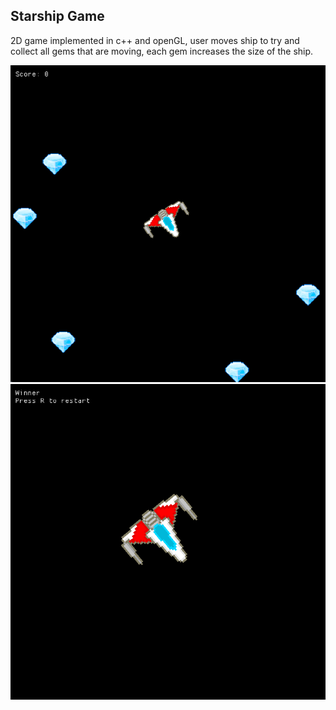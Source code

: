 ## Starship Game

2D game implemented in c++ and openGL, user moves ship to try and collect all gems that are moving, each gem increases the size of the ship.

![image](images/image.png)
![image](images/image%20copy.png)